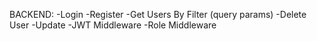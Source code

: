 BACKEND:
    -Login
    -Register
    -Get Users By Filter (query params)
    -Delete User
    -Update
    -JWT Middleware
    -Role Middleware